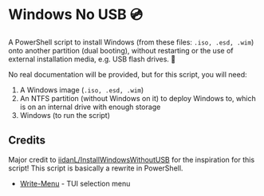# Windows No USB 💿
A PowerShell script to install Windows (from these files: `.iso, .esd, .wim`) onto another partition (dual booting), without restarting or the use of external installation media, e.g. USB flash drives. 💾

No real documentation will be provided, but for this script, you will need:
1) A Windows image (`.iso, .esd, .wim`)
2) An NTFS partition (without Windows on it) to deploy Windows to, which is on an internal drive with enough storage
3) Windows (to run the script)

## Credits
Major credit to [iidanL/InstallWindowsWithoutUSB](https://github.com/iidanL/InstallWindowsWithoutUSB) for the inspiration for this script! This script is basically a rewrite in PowerShell.

- [Write-Menu](https://github.com/QuietusPlus/Write-Menu) - TUI selection menu